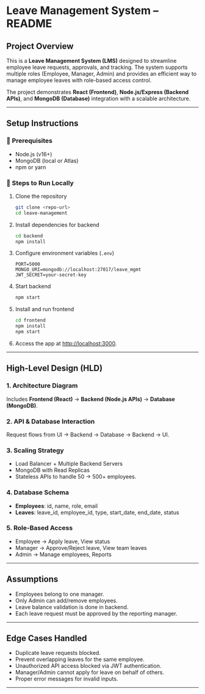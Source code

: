 # Leave Management System – README

## Project Overview

This is a **Leave Management System (LMS)** designed to streamline employee leave requests, approvals, and tracking. The system supports multiple roles (Employee, Manager, Admin) and provides an efficient way to manage employee leaves with role-based access control.

The project demonstrates **React (Frontend)**, **Node.js/Express (Backend APIs)**, and **MongoDB (Database)** integration with a scalable architecture.

---

## Setup Instructions

### 🔹 Prerequisites

- Node.js (v16+)
- MongoDB (local or Atlas)
- npm or yarn

### 🔹 Steps to Run Locally

1. Clone the repository

   ```bash
   git clone <repo-url>
   cd leave-management
   ```

2. Install dependencies for backend

   ```bash
   cd backend
   npm install
   ```

3. Configure environment variables (`.env`)

   ```env
   PORT=5000
   MONGO_URI=mongodb://localhost:27017/leave_mgmt
   JWT_SECRET=your-secret-key
   ```

4. Start backend

   ```bash
   npm start
   ```

5. Install and run frontend

   ```bash
   cd frontend
   npm install
   npm start
   ```

6. Access the app at [http://localhost:3000](http://localhost:3000).

---

## High-Level Design (HLD)

### 1. Architecture Diagram

Includes **Frontend (React)** → **Backend (Node.js APIs)** → **Database (MongoDB)**.

### 2. API & Database Interaction

Request flows from UI → Backend → Database → Backend → UI.

### 3. Scaling Strategy

- Load Balancer + Multiple Backend Servers
- MongoDB with Read Replicas
- Stateless APIs to handle 50 → 500+ employees.

### 4. Database Schema

- **Employees**: id, name, role, email
- **Leaves**: leave_id, employee_id, type, start_date, end_date, status

### 5. Role-Based Access

- Employee → Apply leave, View status
- Manager → Approve/Reject leave, View team leaves
- Admin → Manage employees, Reports

---

## Assumptions

- Employees belong to one manager.
- Only Admin can add/remove employees.
- Leave balance validation is done in backend.
- Each leave request must be approved by the reporting manager.

---

## Edge Cases Handled

- Duplicate leave requests blocked.
- Prevent overlapping leaves for the same employee.
- Unauthorized API access blocked via JWT authentication.
- Manager/Admin cannot apply for leave on behalf of others.
- Proper error messages for invalid inputs.

---
